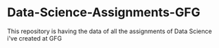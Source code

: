# Data-Science-Assignments-GFG
This repository is having the data of all the assignments of Data Science i've created at GFG
